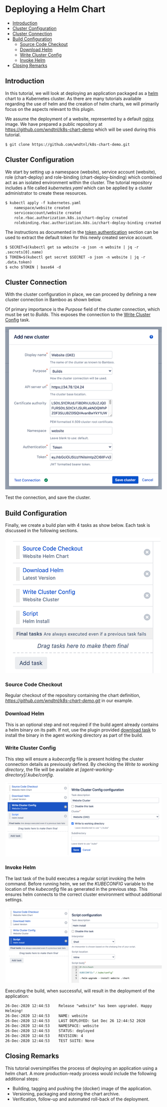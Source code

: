 # Deploying a Helm Chart

- [Introduction](/tutorials/deploy_helm.md?id=introduction)
- [Cluster Configuration](/tutorials/deploy_helm.md?id=cluster-configuration)
- [Cluster Connection](/tutorials/deploy_helm.md?id=cluster-connection)
- [Build Configuration](/tutorials/deploy_helm.md?id=build-configuration)
    - [Source Code Checkout](/tutorials/deploy_helm.md?id=source-code-checkout)
    - [Download Helm](/tutorials/deploy_helm.md?id=download-helm)
    - [Write Cluster Config](/tutorials/deploy_helm.md?id=write-cluster-config)
    - [Invoke Helm](/tutorials/deploy_helm.md?id=invoke-helm)
- [Closing Remarks](/tutorials/deploy_helm.md?id=closing-remarks)

## Introduction

In this tutorial, we will look at deploying an application packaged as a [helm](https://helm.sh) chart to a Kubernetes cluster.
As there are many tutorials available regarding the use of helm and the creation of helm charts, we will primarily focus on the
aspects relevant to this plugin.

We assume the deployment of a website, represented by a default [nginx](https://hub.docker.com/_/nginx) image. We have prepared
a public repository at https://github.com/wndtnl/k8s-chart-demo which will be used during this tutorial.

```
$ git clone https://github.com/wndtnl/k8s-chart-demo.git
```

## Cluster Configuration

We start by setting up a namespace (website), service account (website), role (chart-deploy) and role-binding (chart-deploy-binding)
which combined act as an isolated environment within the cluster. The tutorial repository includes a
file called *kubernetes.yaml* which can be applied by a cluster administrator to create these resources.

```
$ kubectl apply -f kubernetes.yaml
    namespace/website created
    serviceaccount/website created
    role.rbac.authorization.k8s.io/chart-deploy created
    rolebinding.rbac.authorization.k8s.io/chart-deploy-binding created
```

The instructions as documented in the [token authentication](/administration/clusters/clusters.md?id=token) section can be used to extract
the default token for this newly created service account.

```
$ SECRET=$(kubectl get sa website -o json -n website | jq -r .secrets[0].name)
$ TOKEN=$(kubectl get secret $SECRET -o json -n website | jq -r .data.token)
$ echo $TOKEN | base64 -d
```

## Cluster Connection

With the cluster configuration in place, we can proceed by defining a new cluster connection in Bamboo as shown below.

Of primary importance is the *Purpose* field of the cluster connection, which must be set to *Builds*. This exposes the
connection to the [Write Cluster Config](/tasks/cluster.md) task.

<kbd>![add-cluster](../_media/screenshots/tutorial/tutorial_add_cluster.png "Add Cluster")</kbd>

Test the connection, and save the cluster.

## Build Configuration

Finally, we create a build plan with 4 tasks as show below. Each task is discussed in the following sections.

<kbd>![build-tasks](../_media/screenshots/tutorial/tutorial_build_tasks.png "Build Tasks")</kbd>

### Source Code Checkout

Regular checkout of the repository containing the chart definition, *https://github.com/wndtnl/k8s-chart-demo.git* in our example.

### Download Helm

This is an optional step and not required if the build agent already contains a helm binary on its path. If not, use the plugin provided
[download task](/tasks/download.md) to install the binary in the agent working directory as part of the build.

### Write Cluster Config

This step will ensure a *kubeconfig* file is present holding the cluster connection details as previously defined. By checking the *Write to working directory*,
the file will be available at *[agent-working-directory]/.kube/config*.

<kbd>![write-cluster-config](../_media/screenshots/tutorial/tutorial_write_cluster_config.png "Write Cluster Config")</kbd>

### Invoke Helm

The last task of the build executes a regular script invoking the helm command. Before running helm, we set the *KUBECONFIG* variable
to the location of the *kubeconfig* file as generated in the previous step. This ensures helm connects to the correct cluster environment
without additional settings.

<kbd>![helm-script](../_media/screenshots/tutorial/tutorial_helm_script.png "Helm Script")</kbd>

Executing the build, when successful, will result in the deployment of the application:

```
26-Dec-2020 12:44:53	Release "website" has been upgraded. Happy Helming!
26-Dec-2020 12:44:53	NAME: website
26-Dec-2020 12:44:53	LAST DEPLOYED: Sat Dec 26 12:44:52 2020
26-Dec-2020 12:44:53	NAMESPACE: website
26-Dec-2020 12:44:53	STATUS: deployed
26-Dec-2020 12:44:53	REVISION: 4
26-Dec-2020 12:44:53	TEST SUITE: None
```

## Closing Remarks

This tutorial oversimplifies the process of deploying an application using a helm chart.
A more production-ready process would include the following additional steps:

- Building, tagging and pushing the (docker) image of the application.
- Versioning, packaging and storing the chart archive.
- Verification, follow-up and automated roll-back of the deployment. 
